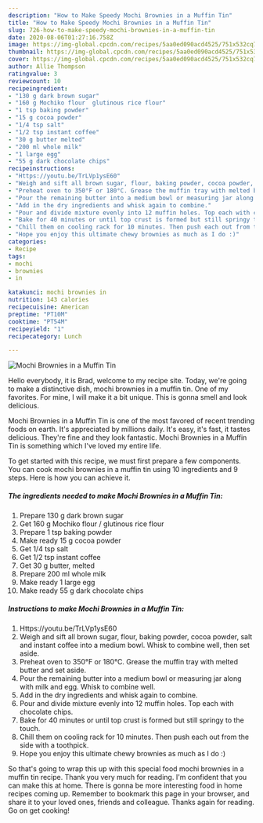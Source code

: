 ```yaml
---
description: "How to Make Speedy Mochi Brownies in a Muffin Tin"
title: "How to Make Speedy Mochi Brownies in a Muffin Tin"
slug: 726-how-to-make-speedy-mochi-brownies-in-a-muffin-tin
date: 2020-08-06T01:27:16.758Z
image: https://img-global.cpcdn.com/recipes/5aa0ed090acd4525/751x532cq70/mochi-brownies-in-a-muffin-tin-recipe-main-photo.jpg
thumbnail: https://img-global.cpcdn.com/recipes/5aa0ed090acd4525/751x532cq70/mochi-brownies-in-a-muffin-tin-recipe-main-photo.jpg
cover: https://img-global.cpcdn.com/recipes/5aa0ed090acd4525/751x532cq70/mochi-brownies-in-a-muffin-tin-recipe-main-photo.jpg
author: Allie Thompson
ratingvalue: 3
reviewcount: 10
recipeingredient:
- "130 g dark brown sugar"
- "160 g Mochiko flour  glutinous rice flour"
- "1 tsp baking powder"
- "15 g cocoa powder"
- "1/4 tsp salt"
- "1/2 tsp instant coffee"
- "30 g butter melted"
- "200 ml whole milk"
- "1 large egg"
- "55 g dark chocolate chips"
recipeinstructions:
- "Https://youtu.be/TrLVp1ysE60"
- "Weigh and sift all brown sugar, flour, baking powder, cocoa powder, salt and instant coffee into a medium bowl. Whisk to combine well, then set aside."
- "Preheat oven to 350°F or 180°C. Grease the muffin tray with melted butter and set aside."
- "Pour the remaining butter into a medium bowl or measuring jar along with milk and egg. Whisk to combine well."
- "Add in the dry ingredients and whisk again to combine."
- "Pour and divide mixture evenly into 12 muffin holes. Top each with chocolate chips."
- "Bake for 40 minutes or until top crust is formed but still springy to the touch."
- "Chill them on cooling rack for 10 minutes. Then push each out from the side with a toothpick."
- "Hope you enjoy this ultimate chewy brownies as much as I do :)"
categories:
- Recipe
tags:
- mochi
- brownies
- in

katakunci: mochi brownies in 
nutrition: 143 calories
recipecuisine: American
preptime: "PT10M"
cooktime: "PT54M"
recipeyield: "1"
recipecategory: Lunch

---
```



![Mochi Brownies in a Muffin Tin](https://img-global.cpcdn.com/recipes/5aa0ed090acd4525/751x532cq70/mochi-brownies-in-a-muffin-tin-recipe-main-photo.jpg)

Hello everybody, it is Brad, welcome to my recipe site. Today, we're going to make a distinctive dish, mochi brownies in a muffin tin. One of my favorites. For mine, I will make it a bit unique. This is gonna smell and look delicious.

Mochi Brownies in a Muffin Tin is one of the most favored of recent trending foods on earth. It's appreciated by millions daily. It's easy, it's fast, it tastes delicious. They're fine and they look fantastic. Mochi Brownies in a Muffin Tin is something which I've loved my entire life.




To get started with this recipe, we must first prepare a few components. You can cook mochi brownies in a muffin tin using 10 ingredients and 9 steps. Here is how you can achieve it.

<!--inarticleads1-->

##### The ingredients needed to make Mochi Brownies in a Muffin Tin:

1. Prepare 130 g dark brown sugar
1. Get 160 g Mochiko flour / glutinous rice flour
1. Prepare 1 tsp baking powder
1. Make ready 15 g cocoa powder
1. Get 1/4 tsp salt
1. Get 1/2 tsp instant coffee
1. Get 30 g butter, melted
1. Prepare 200 ml whole milk
1. Make ready 1 large egg
1. Make ready 55 g dark chocolate chips




<!--inarticleads2-->

##### Instructions to make Mochi Brownies in a Muffin Tin:

1. Https://youtu.be/TrLVp1ysE60
1. Weigh and sift all brown sugar, flour, baking powder, cocoa powder, salt and instant coffee into a medium bowl. Whisk to combine well, then set aside.
1. Preheat oven to 350°F or 180°C. Grease the muffin tray with melted butter and set aside.
1. Pour the remaining butter into a medium bowl or measuring jar along with milk and egg. Whisk to combine well.
1. Add in the dry ingredients and whisk again to combine.
1. Pour and divide mixture evenly into 12 muffin holes. Top each with chocolate chips.
1. Bake for 40 minutes or until top crust is formed but still springy to the touch.
1. Chill them on cooling rack for 10 minutes. Then push each out from the side with a toothpick.
1. Hope you enjoy this ultimate chewy brownies as much as I do :)




So that's going to wrap this up with this special food mochi brownies in a muffin tin recipe. Thank you very much for reading. I'm confident that you can make this at home. There is gonna be more interesting food in home recipes coming up. Remember to bookmark this page in your browser, and share it to your loved ones, friends and colleague. Thanks again for reading. Go on get cooking!
